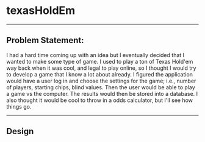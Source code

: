 # texasHoldEm
---
## Problem Statement:
I had a hard time coming up with an idea but I eventually decided that I wanted to make some type of game. I used to play a ton of Texas Hold'em way back when it was cool, and legal to play online, so I thought I would try to develop a game that I know a lot about already.
I figured the application would have a user log in and choose the settings for the game; i.e., number of players, starting chips, blind values. Then the user would be able to play a game vs the computer. The results would then be stored into a database. I also thought it would be cool to throw in a odds calculator, but I'll see how things go.

---
## Design

